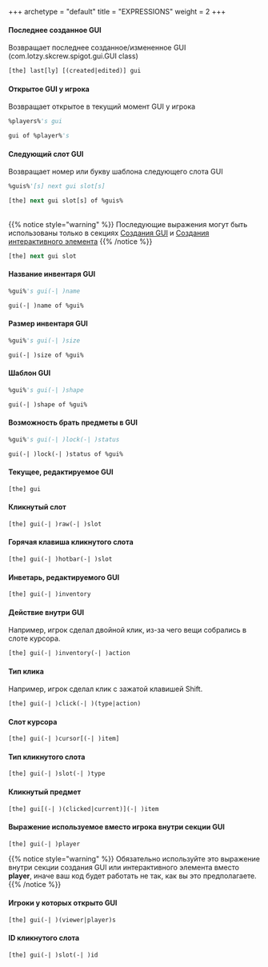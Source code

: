 +++
archetype = "default"
title = "EXPRESSIONS"
weight = 2
+++

#### Последнее созданное GUI
Возвращает последнее созданное/измененное GUI (com.lotzy.skcrew.spigot.gui.GUI class)
```vb
[the] last[ly] [(created|edited)] gui
```

#### Открытое GUI у игрока
Возвращает открытое в текущий момент GUI у игрока
```vb
%players%'s gui
```
```vb
gui of %player%'s
```

#### Следующий слот GUI
Возвращает номер или букву шаблона следующего слота GUI
```vb
%guis%'[s] next gui slot[s]
```
```vb
[the] next gui slot[s] of %guis%
```
\
{{% notice style="warning" %}}
Последующие выражения могут быть использованы только в секциях [Создания GUI](../sections/#создание-нового-gui) и [Создания интерактивного элемента](../sections/#изменить-уже-созданное-gui)
{{% /notice %}}
</br>
```vb
[the] next gui slot
```

#### Название инвентаря GUI
```vb
%gui%'s gui(-| )name
```
```vb
gui(-| )name of %gui%
```

#### Размер инвентаря GUI
```vb
%gui%'s gui(-| )size
```
```vb
gui(-| )size of %gui%
```

#### Шаблон GUI
```vb
%gui%'s gui(-| )shape
```
```vb
gui(-| )shape of %gui%
```

#### Возможность брать предметы в GUI
```vb
%gui%'s gui(-| )lock(-| )status
```
```vb
gui(-| )lock(-| )status of %gui%
```

#### Текущее, редактируемое GUI
```vb
[the] gui
```

#### Кликнутый слот
```vb
[the] gui(-| )raw(-| )slot
```

#### Горячая клавиша кликнутого слота
```vb
[the] gui(-| )hotbar(-| )slot
```

#### Инветарь, редактируемого GUI
```vb
[the] gui(-| )inventory
```

#### Действие внутри GUI
Например, игрок сделал двойной клик, из-за чего вещи собрались в слоте курсора.
```vb
[the] gui(-| )inventory(-| )action
```

#### Тип клика
Например, игрок сделал клик с зажатой клавишей Shift.
```vb
[the] gui(-| )click(-| )(type|action)
```

#### Слот курсора
```vb
[the] gui(-| )cursor[(-| )item]
```

#### Тип кликнутого слота
```vb
[the] gui(-| )slot(-| )type
```

#### Кликнутый предмет
```vb
[the] gui[(-| )(clicked|current)](-| )item
```

#### Выражение используемое вместо игрока внутри секции GUI
```vb
[the] gui(-| )player
```
{{% notice style="warning" %}}
Обязательно используйте это выражение внутри секции создания GUI или интерактивного элемента вместо **player**, иначе ваш код будет работать не так, как вы это предполагаете.
{{% /notice %}}

#### Игроки у которых открыто GUI
```vb
[the] gui(-| )(viewer|player)s
```

#### ID кликнутого слота
```vb
[the] gui(-| )slot(-| )id
```